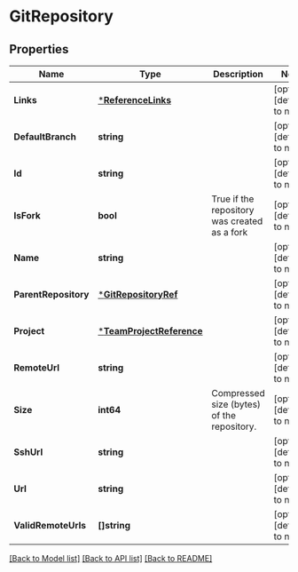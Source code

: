 # GitRepository

## Properties
Name | Type | Description | Notes
------------ | ------------- | ------------- | -------------
**Links** | [***ReferenceLinks**](ReferenceLinks.md) |  | [optional] [default to null]
**DefaultBranch** | **string** |  | [optional] [default to null]
**Id** | **string** |  | [optional] [default to null]
**IsFork** | **bool** | True if the repository was created as a fork | [optional] [default to null]
**Name** | **string** |  | [optional] [default to null]
**ParentRepository** | [***GitRepositoryRef**](GitRepositoryRef.md) |  | [optional] [default to null]
**Project** | [***TeamProjectReference**](TeamProjectReference.md) |  | [optional] [default to null]
**RemoteUrl** | **string** |  | [optional] [default to null]
**Size** | **int64** | Compressed size (bytes) of the repository. | [optional] [default to null]
**SshUrl** | **string** |  | [optional] [default to null]
**Url** | **string** |  | [optional] [default to null]
**ValidRemoteUrls** | **[]string** |  | [optional] [default to null]

[[Back to Model list]](../README.md#documentation-for-models) [[Back to API list]](../README.md#documentation-for-api-endpoints) [[Back to README]](../README.md)


